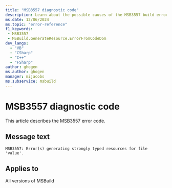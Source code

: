 ```yaml
---
title: "MSB3557 diagnostic code"
description: Learn about the possible causes of the MSB3557 build error, and get troubleshooting tips.
ms.date: 12/06/2024
ms.topic: "error-reference"
f1_keywords:
 - MSB3557
 - MSBuild.GenerateResource.ErrorFromCodeDom
dev_langs:
  - "VB"
  - "CSharp"
  - "C++"
  - "FSharp"
author: ghogen
ms.author: ghogen
manager: mijacobs
ms.subservice: msbuild
---
```


# MSB3557 diagnostic code

<!-- :::ErrorDefinitionDescription::: -->
<!-- :::editable-content name="introDescription"::: -->
This article describes the MSB3557 error code.
<!-- :::editable-content-end::: -->

## Message text

`MSB3557: Error(s) generating strongly typed resources for file 'value'.`

<!-- :::editable-content name="postOutputDescription"::: -->
<!--
{StrBegin="MSB3557: "}
-->
<!-- :::editable-content-end::: -->
<!-- :::ErrorDefinitionDescription-end::: -->

## Applies to

All versions of MSBuild
